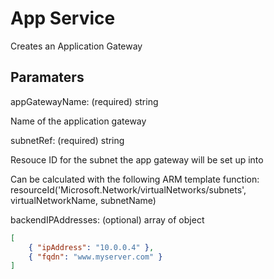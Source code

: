 # App Service

Creates an Application Gateway

## Paramaters

appGatewayName: (required) string

Name of the application gateway

subnetRef: (required) string

Resouce ID for the subnet the app gateway will be set up into

Can be calculated with the following ARM template function:
resourceId('Microsoft.Network/virtualNetworks/subnets', virtualNetworkName, subnetName)

backendIPAddresses: (optional) array of object

```json
[
    { "ipAddress": "10.0.0.4" },
    { "fqdn": "www.myserver.com" }
]
```
